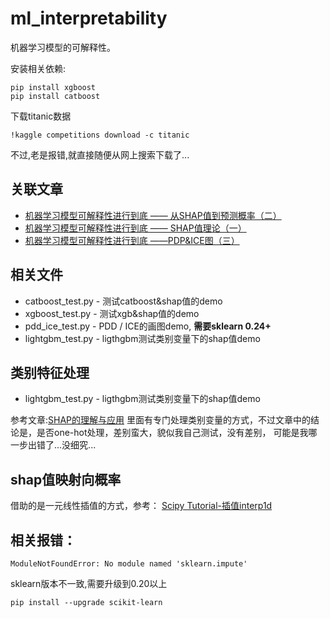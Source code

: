 # ml_interpretability

机器学习模型的可解释性。



安装相关依赖:
```
pip install xgboost
pip install catboost
```

下载titanic数据

```
!kaggle competitions download -c titanic
```

不过,老是报错,就直接随便从网上搜索下载了...

## 关联文章

- [机器学习模型可解释性进行到底 —— 从SHAP值到预测概率（二）](https://mattzheng.blog.csdn.net/article/details/115556182)
- [机器学习模型可解释性进行到底 —— SHAP值理论（一）](https://blog.csdn.net/sinat_26917383/article/details/115400327)
- [机器学习模型可解释性进行到底 ——PDP&ICE图（三）](https://mattzheng.blog.csdn.net/article/details/115669705)

## 相关文件

- catboost_test.py - 测试catboost&shap值的demo
- xgboost_test.py - 测试xgb&shap值的demo
- pdd_ice_test.py - PDD / ICE的画图demo, **需要sklearn 0.24+**
- lightgbm_test.py - ligthgbm测试类别变量下的shap值demo

## 类别特征处理

- lightgbm_test.py - ligthgbm测试类别变量下的shap值demo

参考文章:[SHAP的理解与应用](https://zhuanlan.zhihu.com/p/103370775)
里面有专门处理类别变量的方式，不过文章中的结论是，是否one-hot处理，差别蛮大，貌似我自己测试，没有差别，
可能是我哪一步出错了...没细究...

## shap值映射向概率

借助的是一元线性插值的方式，参考：
[Scipy Tutorial-插值interp1d](http://liao.cpython.org/scipytutorial10/)


## 相关报错：

```
ModuleNotFoundError: No module named 'sklearn.impute'
```
sklearn版本不一致,需要升级到0.20以上
```
pip install --upgrade scikit-learn
```



